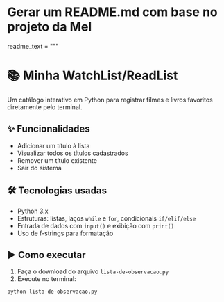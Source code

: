 # Gerar um README.md com base no projeto da Mel

readme_text = """
# 📚 Minha WatchList/ReadList

Um catálogo interativo em Python para registrar filmes e livros favoritos diretamente pelo terminal.

## ✨ Funcionalidades

- Adicionar um título à lista
- Visualizar todos os títulos cadastrados
- Remover um título existente
- Sair do sistema

## 🛠️ Tecnologias usadas

- Python 3.x
- Estruturas: listas, laços `while` e `for`, condicionais `if/elif/else`
- Entrada de dados com `input()` e exibição com `print()`
- Uso de f-strings para formatação

## ▶️ Como executar

1. Faça o download do arquivo `lista-de-observacao.py`
2. Execute no terminal:

```bash
python lista-de-observacao.py
